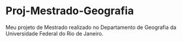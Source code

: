 # Proj-Mestrado-Geografia
Meu projeto de Mestrado realizado no Departamento de Geografia da Universidade Federal do Rio de Janeiro.
